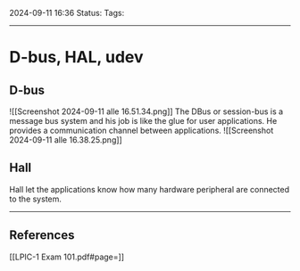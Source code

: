 2024-09-11 16:36
Status:
Tags:
___
# D-bus, HAL, udev

## D-bus
![[Screenshot 2024-09-11 alle 16.51.34.png]]
The DBus or session-bus is a message bus system and his job is like the glue for user applications.
He provides a communication channel between applications.
![[Screenshot 2024-09-11 alle 16.38.25.png]]

## Hall

Hall let the applications know how many hardware peripheral are connected to the system.

___
## References

[[LPIC-1 Exam 101.pdf#page=]]
